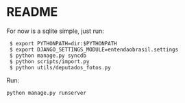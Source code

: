 README
======


For now is a sqlite simple, just run:


     $ export PYTHONPATH=dir:$PYTHONPATH
     $ export DJANGO_SETTINGS_MODULE=entendaobrasil.settings
     $ python manage.py syncdb
     $ python scripts/import.py
     $ python utils/deputados_fotos.py


Run:

    python manage.py runserver
